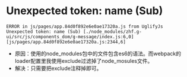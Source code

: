 # Unexpected token: name (Sub)
```
ERROR in js/pages/app.84d0f892e6e0ae17320a.js from UglifyJs
Unexpected token: name (Sub) [./node_modules/zhf.g-ui/src/js/components_dom/g-message/index.js:6,0][js/pages/app.84d0f892e6e0ae17320a.js:2344,6]
```
* 原因：使用的node_modules包中的文件包含es6的语法。而webpack的loader配置里我使用exclude过滤掉了node_mosules文件。
* 解决：只需要把exclude注释掉即可。
